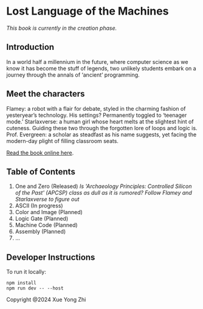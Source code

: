 # Lost Language of the Machines

_This book is currently in the creation phase._

## Introduction
In a world half a millennium in the future, where computer science as we know it has become the stuff of legends, two unlikely students embark on a journey through the annals of ‘ancient’ programming. 

## Meet the characters
Flamey: a robot with a flair for debate, styled in the charming fashion of yesteryear’s technology. His settings? Permanently toggled to ‘teenager mode.’ 
Starlaxverse: a human girl whose heart melts at the slightest hint of cuteness. Guiding these two through the forgotten lore of loops and logic is.
Prof. Evergreen: a scholar as steadfast as his name suggests, yet facing the modern-day plight of filling classroom seats.

[Read the book online here](https://www.LostLanguageoftheMachines.com/).

## Table of Contents
1. One and Zero (Released)
_Is 'Archaeology Principles: Controlled Silicon of the Past' (APCSP) class as dull as it is rumored? Follow Flamey and Starlaxverse to figure out_
2. ASCII (In progress)
3. Color and Image (Planned)
4. Logic Gate (Planned)
5. Machine Code (Planned)
6. Assembly (Planned)
7. ...

## Developer Instructions
To run it locally:
```
npm install
npm run dev -- --host
```

Copyright @2024 Xue Yong Zhi
